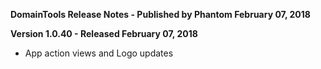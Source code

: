 **DomainTools Release Notes - Published by Phantom February 07, 2018**


**Version 1.0.40 - Released February 07, 2018**

* App action views and Logo updates
